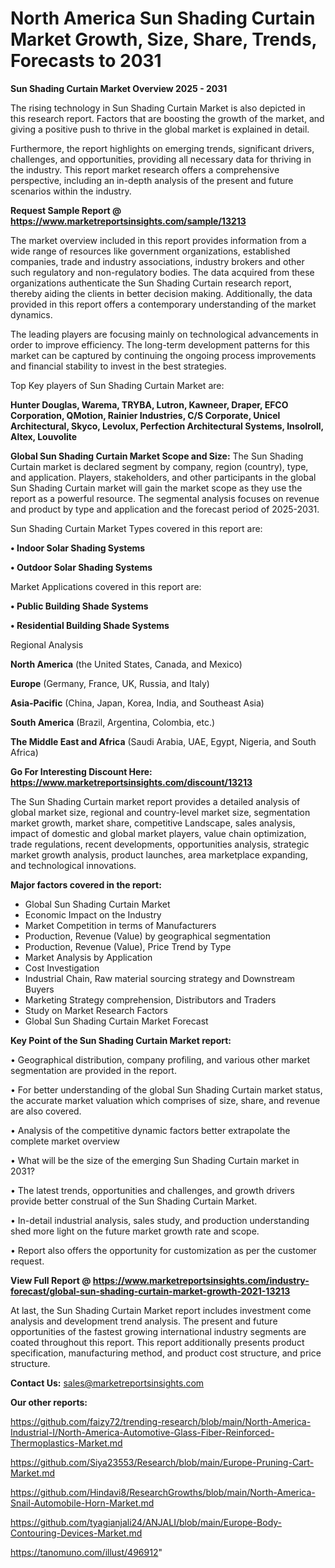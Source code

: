  # North America Sun Shading Curtain Market Growth, Size, Share, Trends, Forecasts to 2031

<Strong> Sun Shading Curtain Market Overview 2025 - 2031</strong>

The rising technology in Sun Shading Curtain Market is also depicted in this research report. Factors that are boosting the growth of the market, and giving a positive push to thrive in the global market is explained in detail.

Furthermore, the report highlights on emerging trends, significant drivers, challenges, and opportunities, providing all necessary data for thriving in the industry. This report market research offers a comprehensive perspective, including an in-depth analysis of the present and future scenarios within the industry.

<strong>Request Sample Report @ <a href=https://www.marketreportsinsights.com/sample/13213>https://www.marketreportsinsights.com/sample/13213</a></strong>

The market overview included in this report provides information from a wide range of resources like government organizations, established companies, trade and industry associations, industry brokers and other such regulatory and non-regulatory bodies. The data acquired from these organizations authenticate the Sun Shading Curtain research report, thereby aiding the clients in better decision making. Additionally, the data provided in this report offers a contemporary understanding of the market dynamics.

The leading players are focusing mainly on technological advancements in order to improve efficiency. The long-term development patterns for this market can be captured by continuing the ongoing process improvements and financial stability to invest in the best strategies.

Top Key players of Sun Shading Curtain Market are:

<strong>Hunter Douglas, Warema, TRYBA, Lutron, Kawneer, Draper, EFCO Corporation, QMotion, Rainier Industries, C/S Corporate, Unicel Architectural, Skyco, Levolux, Perfection Architectural Systems, Insolroll, Altex, Louvolite</strong>

<strong><b>Global Sun Shading Curtain Market Scope and Size:</b></strong>
The Sun Shading Curtain market is declared segment by company, region (country), type, and application. Players, stakeholders, and other participants in the global Sun Shading Curtain market will gain the market scope as they use the report as a powerful resource. The segmental analysis focuses on revenue and product by type and application and the forecast period of 2025-2031.

Sun Shading Curtain Market Types covered in this report are:

<strong>• Indoor Solar Shading Systems

• Outdoor Solar Shading Systems</strong>

Market Applications covered in this report are:

<strong>• Public Building Shade Systems

• Residential Building Shade Systems</strong> 

Regional Analysis

<strong>North America</strong> (the United States, Canada, and Mexico)

<strong>Europe</strong> (Germany, France, UK, Russia, and Italy)

<strong>Asia-Pacific</strong> (China, Japan, Korea, India, and Southeast Asia)

<strong>South America</strong> (Brazil, Argentina, Colombia, etc.)

<strong>The Middle East and Africa</strong> (Saudi Arabia, UAE, Egypt, Nigeria, and South Africa)

<strong>Go For Interesting Discount Here: <a href=https://www.marketreportsinsights.com/discount/13213>https://www.marketreportsinsights.com/discount/13213</a></strong>

The Sun Shading Curtain market report provides a detailed analysis of global market size, regional and country-level market size, segmentation market growth, market share, competitive Landscape, sales analysis, impact of domestic and global market players, value chain optimization, trade regulations, recent developments, opportunities analysis, strategic market growth analysis, product launches, area marketplace expanding, and technological innovations.

<strong><b>Major factors covered in the report:</b></strong>
<ul>
  <li>Global Sun Shading Curtain Market </li>
  <li>Economic Impact on the Industry</li>
  <li>Market Competition in terms of Manufacturers</li>
  <li>Production, Revenue (Value) by geographical segmentation</li>
  <li>Production, Revenue (Value), Price Trend by Type</li>
  <li>Market Analysis by Application</li>
  <li>Cost Investigation</li>
  <li>Industrial Chain, Raw material sourcing strategy and Downstream Buyers</li>
  <li>Marketing Strategy comprehension, Distributors and Traders</li>
  <li>Study on Market Research Factors</li>
  <li>Global Sun Shading Curtain Market Forecast</li>
</ul>

<strong><b>Key Point of the Sun Shading Curtain Market report:</b></strong>

• Geographical distribution, company profiling, and various other market segmentation are provided in the report.

• For better understanding of the global Sun Shading Curtain market status, the accurate market valuation which comprises of size, share, and revenue are also covered.

• Analysis of the competitive dynamic factors better extrapolate the complete market overview

• What will be the size of the emerging Sun Shading Curtain market in 2031?

• The latest trends, opportunities and challenges, and growth drivers provide better construal of the Sun Shading Curtain Market.

• In-detail industrial analysis, sales study, and production understanding shed more light on the future market growth rate and scope.

• Report also offers the opportunity for customization as per the customer request.

<strong><b>View Full Report @ <a href=https://www.marketreportsinsights.com/industry-forecast/global-sun-shading-curtain-market-growth-2021-13213>https://www.marketreportsinsights.com/industry-forecast/global-sun-shading-curtain-market-growth-2021-13213</a></b></strong>


At last, the Sun Shading Curtain Market report includes investment come analysis and development trend analysis. The present and future opportunities of the fastest growing international industry segments are coated throughout this report. This report additionally presents product specification, manufacturing method, and product cost structure, and price structure.

<strong>Contact Us:</strong>
sales@marketreportsinsights.com

<strong>Our other reports:</strong>

<a href=https://github.com/faizy72/trending-research/blob/main/North-America-Industrial-I/North-America-Automotive-Glass-Fiber-Reinforced-Thermoplastics-Market.md>https://github.com/faizy72/trending-research/blob/main/North-America-Industrial-I/North-America-Automotive-Glass-Fiber-Reinforced-Thermoplastics-Market.md</a>

<a href=https://github.com/Siya23553/Research/blob/main/Europe-Pruning-Cart-Market.md>https://github.com/Siya23553/Research/blob/main/Europe-Pruning-Cart-Market.md</a>

<a href=https://github.com/Hindavi8/ResearchGrowths/blob/main/North-America-Snail-Automobile-Horn-Market.md>https://github.com/Hindavi8/ResearchGrowths/blob/main/North-America-Snail-Automobile-Horn-Market.md</a>

<a href=https://github.com/tyagianjali24/ANJALI/blob/main/Europe-Body-Contouring-Devices-Market.md>https://github.com/tyagianjali24/ANJALI/blob/main/Europe-Body-Contouring-Devices-Market.md</a>

<a href=https://tanomuno.com/illust/496912>https://tanomuno.com/illust/496912</a>"
